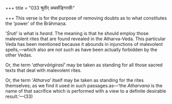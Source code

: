 +++
title = "033 श्रुतीर् अथर्वाङ्गिरसीः"

+++
This verse is for the purpose of removing doubts as to what constitutes
the ‘power’ of the Brāhmaṇa.

‘*Śruti*’ is what is *heard*. The meaning is that he should employ those
malevolent rites that are found revealed in the Atharva-Veda. This
particular Veda has been mentioned because it abounds in injunctions of
malevolent spells,—which also are not such as have been actually
forbidden by the other Vedas.

Or, the term ‘*atharvāṅgirasī*’ may be taken as standing for all those
sacred texts that deal with malevolent rites.

Or, the term ‘*Atharva*’ itself may be taken as standing for the rites
themselves; as we find it used in such passages.as—‘the *Atharvana* is
the name of that sacrifice which is performed with a view to a definite
desirable result.’—(33)


